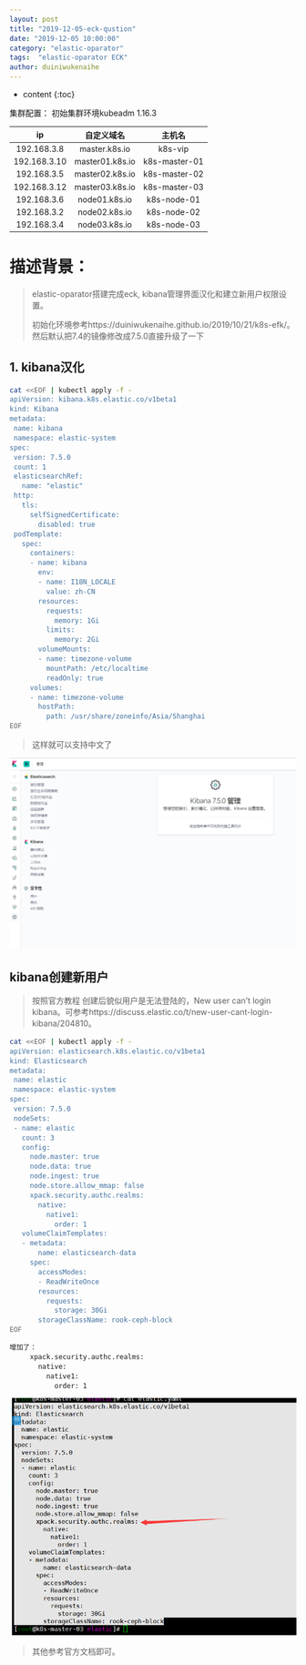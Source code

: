 ```yaml
---
layout: post
title: "2019-12-05-eck-qustion"
date: "2019-12-05 10:00:00"
category: "elastic-oparator"
tags:  "elastic-oparator ECK"
author: duiniwukenaihe
---
```

* content
{:toc}

集群配置：
初始集群环境kubeadm 1.16.3

|  ip           | 自定义域名         |    主机名 |
|  :----:       |     :----:        |   :----:  |
|192.168.3.8      |  master.k8s.io    |  k8s-vip  |
|192.168.3.10    |  master01.k8s.io  |  k8s-master-01|
|192.168.3.5   |  master02.k8s.io  |  k8s-master-02| 
|192.168.3.12   |  master03.k8s.io  |  k8s-master-03|
|192.168.3.6    |  node01.k8s.io    |  k8s-node-01|
|192.168.3.2    |  node02.k8s.io    |  k8s-node-02|
|192.168.3.4    |  node03.k8s.io    |  k8s-node-03|

# 描述背景：
> elastic-oparator搭建完成eck, kibana管理界面汉化和建立新用户权限设置。
> 
> 初始化环境参考https://duiniwukenaihe.github.io/2019/10/21/k8s-efk/。然后默认把7.4的镜像修改成7.5.0直接升级了一下


## 1. kibana汉化
 ```bash
cat <<EOF | kubectl apply -f -
apiVersion: kibana.k8s.elastic.co/v1beta1
kind: Kibana
metadata:
  name: kibana
  namespace: elastic-system
spec:
  version: 7.5.0
  count: 1
  elasticsearchRef:
    name: "elastic"
  http:
    tls:
      selfSignedCertificate:
        disabled: true
  podTemplate:
    spec:
      containers:
      - name: kibana
        env:
        - name: I18N_LOCALE
          value: zh-CN
        resources:
          requests:
            memory: 1Gi
          limits:
            memory: 2Gi
        volumeMounts:
        - name: timezone-volume
          mountPath: /etc/localtime
          readOnly: true
      volumes:
      - name: timezone-volume
        hostPath:
          path: /usr/share/zoneinfo/Asia/Shanghai
EOF
 ```
> 这样就可以支持中文了

![chinese](/assets/images/efk/chinese.png)

## kibana创建新用户
> 按照官方教程 创建后貌似用户是无法登陆的，New user can’t login kibana。可参考https://discuss.elastic.co/t/new-user-cant-login-kibana/204810。

 ```bash
cat <<EOF | kubectl apply -f -
apiVersion: elasticsearch.k8s.elastic.co/v1beta1
kind: Elasticsearch
metadata:
  name: elastic
  namespace: elastic-system
spec:
  version: 7.5.0
  nodeSets:
  - name: elastic
    count: 3
    config:
      node.master: true
      node.data: true
      node.ingest: true
      node.store.allow_mmap: false
      xpack.security.authc.realms:
        native:
          native1: 
            order: 1
    volumeClaimTemplates:
    - metadata:
        name: elasticsearch-data
      spec:
        accessModes:
        - ReadWriteOnce
        resources:
          requests:
            storage: 30Gi
        storageClassName: rook-ceph-block
EOF
 ```
 ```bash
增加了：
      xpack.security.authc.realms:
        native:
          native1: 
            order: 1
 ```
![user](/assets/images/efk/user.png)
>其他参考官方文档即可。